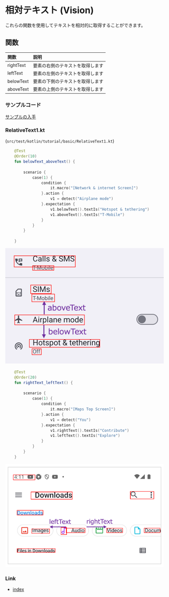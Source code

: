 # 相対テキスト (Vision)

これらの関数を使用してテキストを相対的に取得することができます。

## 関数

| 関数        | 説明               |
|:----------|:-----------------|
| rightText | 要素の右側のテキストを取得します |
| leftText  | 要素の左側のテキストを取得します |
| belowText | 要素の下側のテキストを取得します |
| aboveText | 要素の上側のテキストを取得します |

### サンプルコード

[サンプルの入手](../../../getting_samples_ja.md)

### RelativeText1.kt

(`src/test/kotlin/tutorial/basic/RelativeText1.kt`)

```kotlin
    @Test
    @Order(10)
    fun belowText_aboveText() {

        scenario {
            case(1) {
                condition {
                    it.macro("[Network & internet Screen]")
                }.action {
                    v1 = detect("Airplane mode")
                }.expectation {
                    v1.belowText().textIs("Hotspot & tethering")
                    v1.aboveText().textIs("T-Mobile")
                }
            }
        }

    }
```

![](_images/above_text_below_text.png)

```kotlin
    @Test
    @Order(20)
    fun rightText_leftText() {

        scenario {
            case(1) {
                condition {
                    it.macro("[Maps Top Screen]")
                }.action {
                    v1 = detect("You")
                }.expectation {
                    v1.rightText().textIs("Contribute")
                    v1.leftText().textIs("Explore")
                }
            }
        }
    }
```

![](_images/right_text_left_text.png)

### Link

- [index](../../../../index_ja.md)
